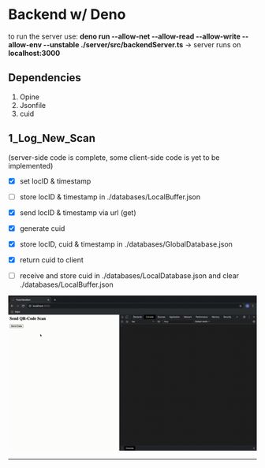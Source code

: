 Backend w/ Deno
====== 

to run the server use: __deno run --allow-net --allow-read --allow-write --allow-env --unstable ./server/src/backendServer.ts__
→ server runs on __localhost:3000__

Dependencies 
------

1. Opine
2. Jsonfile
3. cuid

1_Log_New_Scan
------
(server-side code is complete, some client-side code is yet to be implemented)


- [x] set locID & timestamp
- [ ] store locID & timestamp in ./databases/LocalBuffer.json
- [x] send locID & timestamp via url (get)
- [x] generate cuid
- [x] store locID, cuid & timestamp in ./databases/GlobalDatabase.json
- [x] return cuid to client
- [ ] receive and store cuid in ./databases/LocalDatabase.json and clear ./databases/LocalBuffer.json


<img src="./ressources/TracerDB_demo.gif" width="750"/>


____